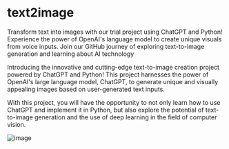 # text2image
Transform text into images with our trial project using ChatGPT and Python! Experience the power of OpenAI's language model to create unique visuals from voice inputs. Join our GitHub journey of exploring text-to-image generation and learning about AI technology


Introducing the innovative and cutting-edge text-to-image creation project powered by ChatGPT and Python! This project harnesses the power of OpenAI's large language model, ChatGPT, to generate unique and visually appealing images based on user-generated text inputs.

With this project, you will have the opportunity to not only learn how to use ChatGPT and implement it in Python, but also explore the potential of text-to-image generation and the use of deep learning in the field of computer vision. 

![image](https://user-images.githubusercontent.com/18416008/218263086-e535d241-4651-4a02-86ce-7f47bca8ddd6.png)
